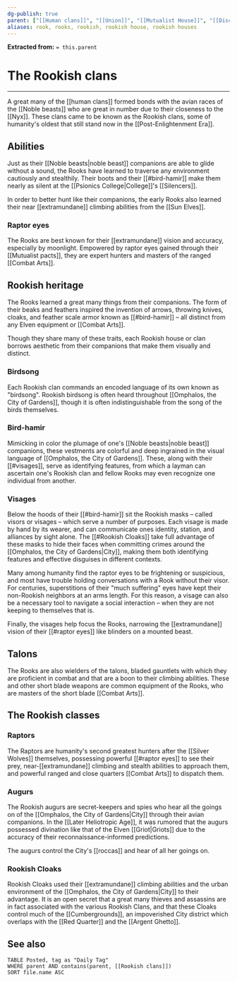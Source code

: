 ```yaml
---
dg-publish: true
parent: ["[[Human clans]]", "[[Union]]", "[[Mutualist House]]", "[[Discoveries in the Known World]]"]
aliases: rook, rooks, rookish, rookish house, rookish houses
---
```

**Extracted from:** `= this.parent`
# The Rookish clans

---

A great many of the [[human clans]] formed bonds with the avian races of the [[Noble beasts]] who are great in number due to their closeness to the [[Nyx]]. These clans came to be known as the Rookish clans, some of humanity's oldest that still stand now in the [[Post-Enlightenment Era]].

## Abilities

Just as their [[Noble beasts|noble beast]] companions are able to glide without a sound, the Rooks have learned to traverse any environment cautiously and stealthily. Their boots and their [[#bird-hamir]] make them nearly as silent at the [[Psionics College|College]]'s [[Silencers]].

In order to better hunt like their companions, the early Rooks also learned their near [[extramundane]] climbing abilities from the [[Sun Elves]].

### Raptor eyes

The Rooks are best known for their [[extramundane]] vision and accuracy, especially by moonlight. Empowered by raptor eyes gained through their [[Mutualist pacts]], they are expert hunters and masters of the ranged [[Combat Arts]].

## Rookish heritage

The Rooks learned a great many things from their companions. The form of their beaks and feathers inspired the invention of arrows, throwing knives, cloaks, and feather scale armor known as [[#bird-hamir]] – all distinct from any Elven equipment or [[Combat Arts]].

Though they share many of these traits, each Rookish house or clan borrows aesthetic from their companions that make them visually and distinct.

### Birdsong

Each Rookish clan commands an encoded language of its own known as "birdsong". Rookish birdsong is often heard throughout [[Omphalos, the City of Gardens]], though it is often indistinguishable from the song of the birds themselves.

### Bird-hamir

Mimicking in color the plumage of one's [[Noble beasts|noble beast]] companions, these vestments are colorful and deep ingrained in the visual language of [[Omphalos, the City of Gardens]]. These, along with their [[#visages]], serve as identifying features, from which a layman can ascertain one's Rookish clan and fellow Rooks may even recognize one individual from another.

### Visages

Below the hoods of their [[#bird-hamir]] sit the Rookish masks – called visors or visages – which serve a number of purposes. Each visage is made by hand by its wearer, and can communicate ones identity, station, and alliances by sight alone. The [[#Rookish Cloaks]] take full advantage of these masks to hide their faces when committing crimes around the [[Omphalos, the City of Gardens|City]], making them both identifying features and effective disguises in different contexts.

Many among humanity find the raptor eyes to be frightening or suspicious, and most have trouble holding conversations with a Rook without their visor. For centuries, superstitions of their "much suffering" eyes have kept their non-Rookish neighbors at an arms length. For this reason, a visage can also be a necessary tool to navigate a social interaction – when they are not keeping to themselves that is.

Finally, the visages help focus the Rooks, narrowing the [[extramundane]] vision of their [[#raptor eyes]] like blinders on a mounted beast.

## Talons

The Rooks are also wielders of the talons, bladed gauntlets with which they are proficient in combat and that are a boon to their climbing abilities. These and other short blade weapons are common equipment of the Rooks, who are masters of the short blade [[Combat Arts]].

## The Rookish classes
### Raptors

The Raptors are humanity's second greatest hunters after the [[Silver Wolves]] themselves, possessing powerful [[#raptor eyes]] to see their prey, near-[[extramundane]] climbing and stealth abilities to approach them, and powerful ranged and close quarters [[Combat Arts]] to dispatch them.

### Augurs

The Rookish augurs are secret-keepers and spies who hear all the goings on of the [[Omphalos, the City of Gardens|City]] through their avian companions. In the [[Later Heliotropic Age]], it was rumored that the augurs possessed divination like that of the Elven [[Griot|Griots]] due to the accuracy of their reconnaissance-informed predictions.

The augurs control the City's [[roccas]] and hear of all her goings on.

### Rookish Cloaks

Rookish Cloaks used their [[extramundane]] climbing abilities and the urban environment of the [[Omphalos, the City of Gardens|City]] to their advantage. It is an open secret that a great many thieves and assassins are in fact associated with the various Rookish Clans, and that these Cloaks control much of the [[Cumbergrounds]], an impoverished City district which overlaps with the [[Red Quarter]] and the [[Argent Ghetto]].

## See also
```dataview
TABLE Posted, tag as "Daily Tag"
WHERE parent AND contains(parent, [[Rookish clans]])
SORT file.name ASC
```
